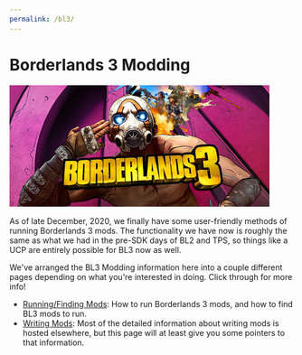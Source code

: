 ```yaml
---
permalink: /bl3/
---
```


# Borderlands 3 Modding

[![Borderlands 3 Steam Logo](/img/logo_bl3.jpg)](/img/logo_bl3.jpg)

As of late December, 2020, we finally have some user-friendly methods of
running Borderlands 3 mods.  The functionality we have now is roughly the
same as what we had in the pre-SDK days of BL2 and TPS, so things like
a UCP are entirely possible for BL3 now as well.

We've arranged the BL3 Modding information here into a couple different
pages depending on what you're interested in doing.  Click through for
more info!

- [Running/Finding Mods](/bl3-running-mods/): How to run Borderlands 3
  mods, and how to find BL3 mods to run.
- [Writing Mods](/bl3-writing-mods/): Most of the detailed information
  about writing mods is hosted elsewhere, but this page will at least
  give you some pointers to that information.

